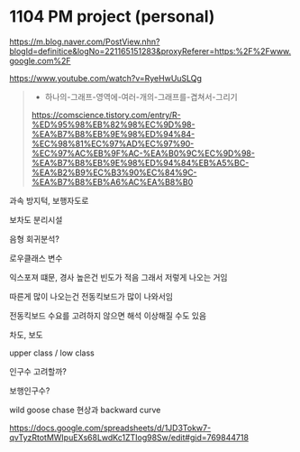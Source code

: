 # 1104 PM project (personal)

https://m.blog.naver.com/PostView.nhn?blogId=definitice&logNo=221165151283&proxyReferer=https:%2F%2Fwww.google.com%2F



https://www.youtube.com/watch?v=RyeHwUuSLQg





> - 하나의-그래프-영역에-여러-개의-그래프를-겹쳐서-그리기
>
> https://comscience.tistory.com/entry/R-%ED%95%98%EB%82%98%EC%9D%98-%EA%B7%B8%EB%9E%98%ED%94%84-%EC%98%81%EC%97%AD%EC%97%90-%EC%97%AC%EB%9F%AC-%EA%B0%9C%EC%9D%98-%EA%B7%B8%EB%9E%98%ED%94%84%EB%A5%BC-%EA%B2%B9%EC%B3%90%EC%84%9C-%EA%B7%B8%EB%A6%AC%EA%B8%B0





과속 방지턱, 보행자도로



보차도 분리시설

음형 회귀분석? 

로우클래스 변수

익스포져 떄문, 경사 높은건 빈도가 적음 그래서 저렇게 나오는 거임

따른게 많이 나오는건 전동킥보드가 많이 나와서임

전동킥보드 수요를 고려하지 않으면 해석 이상해질 수도 있음



차도, 보도 

upper class /  low class

인구수 고려할까?

보행인구수?

wild goose chase 현상과 backward curve



https://docs.google.com/spreadsheets/d/1JD3Tokw7-qvTyzRtotMWIpuEXs68LwdKc1ZTIog98Sw/edit#gid=769844718

